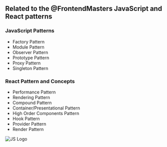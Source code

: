 ## Related to the @FrontendMasters JavaScript and React patterns

### JavaScript Patterns

- Factory Pattern
- Module Pattern
- Observer Pattern
- Prototype Pattern
- Proxy Pattern
- Singleton Pattern

### React Pattern and Concepts

- Performance Pattern
- Rendering Pattern
- Compound Pattern
- Container/Presentational Pattern
- High Order Components Pattern
- Hook Pattern
- Provider Pattern
- Render Pattern

<img src="https://javascriptpatterns.vercel.app/js.webp" alt="JS Logo" />
